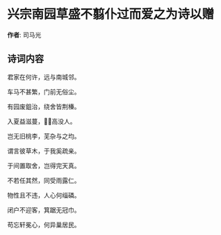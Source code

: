 # 兴宗南园草盛不翦仆过而爱之为诗以赠

**作者**: 司马光

## 诗词内容

君家在何许，远与南城邻。

车马不甚繁，门前无俗尘。

有园废鉏治，绕舍皆荆榛。

入夏益滋蔓，𩭹𩭹高没人。

岂无旧桃李，芜杂与之均。

谓言彼草木，于我奚疏亲。

于间置取舍，岂得完天真。

不若任其然，同受雨露仁。

物性且不违，人心何缁磷。

闭户不迎客，箕踞无冠巾。

苟忘轩冕心，何异巢居民。


